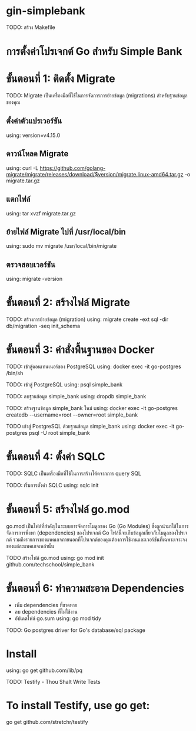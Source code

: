 # gin-simplebank

TODO: สร้าง Makefile

# การตั้งค่าโปรเจกต์ Go สำหรับ Simple Bank

# ขั้นตอนที่ 1: ติดตั้ง Migrate
TODO: Migrate เป็นเครื่องมือที่ใช้ในการจัดการการย้ายข้อมูล (migrations) สำหรับฐานข้อมูลของคุณ

## ตั้งค่าตัวแปรเวอร์ชัน
using: version=v4.15.0

## ดาวน์โหลด Migrate
using: curl -L https://github.com/golang-migrate/migrate/releases/download/$version/migrate.linux-amd64.tar.gz -o migrate.tar.gz

## แตกไฟล์
using: tar xvzf migrate.tar.gz

## ย้ายไฟล์ Migrate ไปที่ /usr/local/bin
using: sudo mv migrate /usr/local/bin/migrate

## ตรวจสอบเวอร์ชัน
using: migrate -version

# ขั้นตอนที่ 2: สร้างไฟล์ Migrate

TODO: สร้างการย้ายข้อมูล (migration)
using: migrate create -ext sql -dir db/migration -seq init_schema

# ขั้นตอนที่ 3: คำสั่งพื้นฐานของ Docker
TODO: เข้าสู่คอนเทนเนอร์ของ PostgreSQL
using: docker exec -it go-postgres /bin/sh

TODO: เข้าสู่ PostgreSQL
using: psql simple_bank

TODO: ลบฐานข้อมูล simple_bank
using: dropdb simple_bank

TODO: สร้างฐานข้อมูล simple_bank ใหม่
using: docker exec -it go-postgres createdb --username=root --owner=root simple_bank

TODO เข้าสู่ PostgreSQL ด้วยฐานข้อมูล simple_bank
using: docker exec -it go-postgres psql -U root simple_bank


# ขั้นตอนที่ 4: ตั้งค่า SQLC

TODO: SQLC เป็นเครื่องมือที่ใช้ในการสร้างโค้ดจากการ query SQL

TODO: เริ่มการตั้งค่า SQLC
using: sqlc init

# ขั้นตอนที่ 5: สร้างไฟล์ go.mod

go.mod เป็นไฟล์ที่สำคัญในระบบการจัดการโมดูลของ Go (Go Modules) ซึ่งถูกนำมาใช้ในการจัดการการพึ่งพา (dependencies) ของโปรเจกต์ Go ไฟล์นี้จะเก็บข้อมูลเกี่ยวกับโมดูลของโปรเจกต์ รวมถึงรายการของแพคเกจภายนอกที่โปรเจกต์ของคุณต้องการใช้งานและเวอร์ชันที่เฉพาะเจาะจงของแต่ละแพคเกจเหล่านั้น

TODO สร้างไฟล์ go.mod
using: go mod init github.com/techschool/simple_bank

# ขั้นตอนที่ 6: ทำความสะอาด Dependencies
- เพิ่ม dependencies ที่ขาดหาย
- ลบ dependencies ที่ไม่ใช้งาน
- อัปเดตไฟล์ go.sum
using: go mod tidy

TODO: Go postgres driver for Go's database/sql package

# Install
using: go get github.com/lib/pq

TODO: Testify - Thou Shalt Write Tests

# To install Testify, use go get:

go get github.com/stretchr/testify